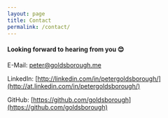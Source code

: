 ```yaml
---
layout: page
title: Contact
permalink: /contact/
---
```


#### Looking forward to hearing from you 😊

E-Mail: [peter@goldsborough.me](mailto:peter@goldsborough.me)

LinkedIn: [http://linkedin.com/in/petergoldsborough/](http://at.linkedin.com/in/petergoldsborough/)

GitHub: [https://github.com/goldsborough](https://github.com/goldsborough)
